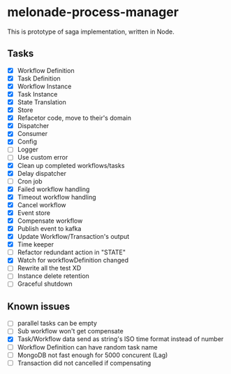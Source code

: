# melonade-process-manager

This is prototype of saga implementation, written in Node.

## Tasks

- [x] Workflow Definition
- [x] Task Definition
- [x] Workflow Instance
- [x] Task Instance
- [x] State Translation
- [x] Store
- [x] Refacetor code, move to their's domain
- [x] Dispatcher
- [x] Consumer
- [x] Config
- [ ] Logger
- [ ] Use custom error
- [x] Clean up completed workflows/tasks
- [x] Delay dispatcher
- [ ] Cron job
- [x] Failed workflow handling
- [x] Timeout workflow handling
- [x] Cancel workflow
- [x] Event store
- [x] Compensate workflow
- [x] Publish event to kafka
- [x] Update Workflow/Transaction's output
- [x] Time keeper
- [ ] Refactor redundant action in "STATE"
- [x] Watch for workflowDefinition changed
- [ ] Rewrite all the test XD
- [ ] Instance delete retention
- [ ] Graceful shutdown

## Known issues

- [ ] parallel tasks can be empty
- [ ] Sub workflow won't get compensate
- [x] Task/Workflow data send as string's ISO time format instead of number
- [ ] Workflow Definition can have random task name
- [ ] MongoDB not fast enough for 5000 concurent (Lag)
- [ ] Transaction did not cancelled if compensating

